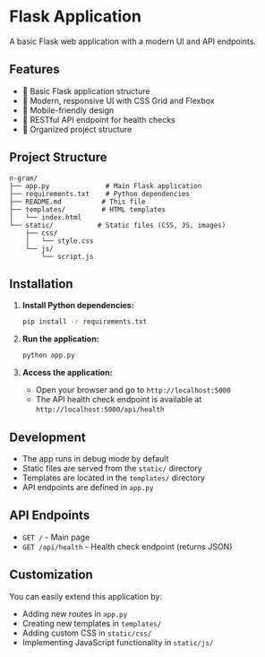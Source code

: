 # Flask Application

A basic Flask web application with a modern UI and API endpoints.

## Features

- 🚀 Basic Flask application structure
- 🎨 Modern, responsive UI with CSS Grid and Flexbox
- 📱 Mobile-friendly design
- 🔌 RESTful API endpoint for health checks
- 📁 Organized project structure

## Project Structure

```
n-gram/
├── app.py              # Main Flask application
├── requirements.txt    # Python dependencies
├── README.md          # This file
├── templates/         # HTML templates
│   └── index.html
└── static/           # Static files (CSS, JS, images)
    ├── css/
    │   └── style.css
    └── js/
        └── script.js
```

## Installation

1. **Install Python dependencies:**

   ```bash
   pip install -r requirements.txt
   ```

2. **Run the application:**

   ```bash
   python app.py
   ```

3. **Access the application:**
   - Open your browser and go to `http://localhost:5000`
   - The API health check endpoint is available at `http://localhost:5000/api/health`

## Development

- The app runs in debug mode by default
- Static files are served from the `static/` directory
- Templates are located in the `templates/` directory
- API endpoints are defined in `app.py`

## API Endpoints

- `GET /` - Main page
- `GET /api/health` - Health check endpoint (returns JSON)

## Customization

You can easily extend this application by:

- Adding new routes in `app.py`
- Creating new templates in `templates/`
- Adding custom CSS in `static/css/`
- Implementing JavaScript functionality in `static/js/`
